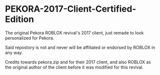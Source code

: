 # PEKORA-2017-Client-Certified-Edition
The original Pekora ROBLOX revival's 2017 client, just remade to look personalized for Pekora.

Said repostory is not and never will be affiliated or endorsed by ROBLOX in any way.

Credits towards pekora.zip and for their 2017 client, and also ROBLOX as the original author of the client before it was modified for this revival.
